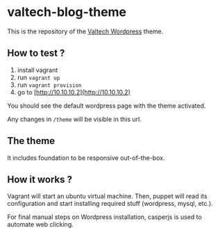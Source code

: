 valtech-blog-theme
==================

This is the repository of the [Valtech Wordpress](blog.valtech.fr) theme.

How to test ?
-------------

 1. install vagrant
 1. run `vagrant up`
 1. run `vagrant provision`
 1. go to [http://10.10.10.2](http://10.10.10.2)

You should see the default wordpress page with the theme activated.

Any changes in `/theme` will be visible in this url.


The theme
---------

It includes foundation to be responsive out-of-the-box.


How it works ?
--------------

Vagrant will start an ubuntu virtual machine. Then, puppet will read its configuration and start installing required stuff (wordpress, mysql, etc.).

For final manual steps on Wordpress installation, casperjs is used to automate web clicking.
